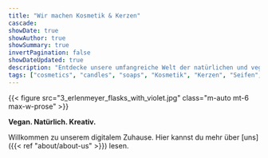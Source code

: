 ```yaml
---
title: "Wir machen Kosmetik & Kerzen"
cascade:
showDate: true
showAuthor: true
showSummary: true
invertPagination: false
showDateUpdated: true
description: "Entdecke unsere umfangreiche Welt der natürlichen und veganen Kosmetik-, Kerzen- und Seifenherstellung. Lerne, wie du deine eigenen Produkte herstellen kannst. Inspirierende Tipps, Rezepte und Anleitungen"
tags: ["cosmetics", "candles", "soaps", "Kosmetik", "Kerzen", "Seifen", "vegan", "natürlich", "kreativ", "Selbstrührer", "mixing", "Rezept"]
---
```


{{< figure src="3_erlenmeyer_flasks_with_violet.jpg" class="m-auto mt-6 max-w-prose" >}}

**Vegan. Natürlich. Kreativ.**

Willkommen zu unserem digitalem Zuhause. Hier kannst du mehr über [uns]({{< ref "about/about-us" >}}) lesen.
